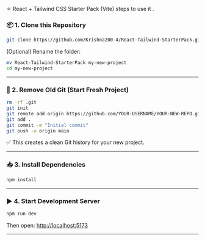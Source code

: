 ⚛️ React + Tailwind CSS Starter Pack (Vite)
steps   to use it .

### 📦 1. Clone this Repository

```bash
git clone https://github.com/Krishna200-4/React-Tailwind-StarterPack.git
````

(Optional) Rename the folder:

```bash
mv React-Tailwind-StarterPack my-new-project
cd my-new-project
```

---

### 📁 2. Remove Old Git (Start Fresh Project)

```bash
rm -rf .git
git init
git remote add origin https://github.com/YOUR-USERNAME/YOUR-NEW-REPO.git
git add .
git commit -m "Initial commit"
git push -u origin main
```

✅ This creates a clean Git history for your new project.

---

### 📥 3. Install Dependencies

```bash
npm install
```

---

### ▶️ 4. Start Development Server

```bash
npm run dev
```

Then open: [http://localhost:5173](http://localhost:5173)

---


